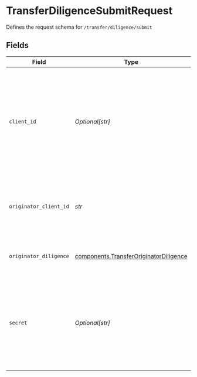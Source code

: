 # TransferDiligenceSubmitRequest

Defines the request schema for `/transfer/diligence/submit`


## Fields

| Field                                                                                                                                            | Type                                                                                                                                             | Required                                                                                                                                         | Description                                                                                                                                      |
| ------------------------------------------------------------------------------------------------------------------------------------------------ | ------------------------------------------------------------------------------------------------------------------------------------------------ | ------------------------------------------------------------------------------------------------------------------------------------------------ | ------------------------------------------------------------------------------------------------------------------------------------------------ |
| `client_id`                                                                                                                                      | *Optional[str]*                                                                                                                                  | :heavy_minus_sign:                                                                                                                               | Your Plaid API `client_id`. The `client_id` is required and may be provided either in the `PLAID-CLIENT-ID` header or as part of a request body. |
| `originator_client_id`                                                                                                                           | *str*                                                                                                                                            | :heavy_check_mark:                                                                                                                               | Client ID of the the originator whose diligence that you want to submit.                                                                         |
| `originator_diligence`                                                                                                                           | [components.TransferOriginatorDiligence](../../models/components/transferoriginatordiligence.md)                                                 | :heavy_check_mark:                                                                                                                               | The diligence information for the originator.                                                                                                    |
| `secret`                                                                                                                                         | *Optional[str]*                                                                                                                                  | :heavy_minus_sign:                                                                                                                               | Your Plaid API `secret`. The `secret` is required and may be provided either in the `PLAID-SECRET` header or as part of a request body.          |